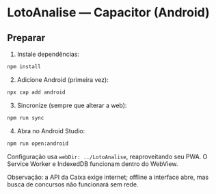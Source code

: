# LotoAnalise — Capacitor (Android)

## Preparar
1. Instale dependências:
```bash
npm install
```
2. Adicione Android (primeira vez):
```bash
npx cap add android
```
3. Sincronize (sempre que alterar a web):
```bash
npm run sync
```
4. Abra no Android Studio:
```bash
npm run open:android
```

Configuração usa `webDir: ../LotoAnalise`, reaproveitando seu PWA. O Service Worker e IndexedDB funcionam dentro do WebView.

Observação: a API da Caixa exige internet; offline a interface abre, mas busca de concursos não funcionará sem rede.
